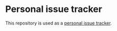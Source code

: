 Personal issue tracker
======================

This repository is used as a [personal issue tracker](https://github.com/kylef/life/issues).
